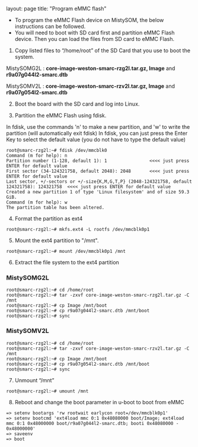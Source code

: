 layout: page
title: "Program eMMC flash"

* To program the eMMC Flash device on MistySOM, the below instructions can be followed.
* You will need to boot with SD card first and partition eMMC Flash device. Then you can load the files from SD card to eMMC Flash.
1. Copy listed files to “/home/root” of the SD Card that you use to boot the system.

MistySOMG2L : **core-image-weston-smarc-rzg2l.tar.gz, Image** and **r9a07g044l2-smarc.dtb**

MistySOMV2L : **core-image-weston-smarc-rzv2l.tar.gz, Image** and **r9a07g054l2-smarc.dtb**

2. Boot the board with the SD card and log into Linux.

3. Partition the eMMC Flash using fdisk.

In fdisk, use the commands 'n' to make a new partition, and 'w' to write the partition (will automatically exit fdisk)
In fdisk, you can just press the Enter Key to select the default value (you do not have to type the default value)
```
root@smarc-rzg2l:~# fdisk /dev/mmcblk0
Command (m for help): n
Partition number (1-128, default 1): 1                <<<< just press ENTER for default value
First sector (34-124321758, default 2048): 2048       <<<< just press ENTER for default value
Last sector, +/-sectors or +/-size{K,M,G,T,P} (2048-124321758, default 124321758): 124321758  <<<< just press ENTER for default value
Created a new partition 1 of type 'Linux filesystem' and of size 59.3 GiB.
Command (m for help): w
The partition table has been altered.
```
4. Format the partition as ext4
```
root@smarc-rzg2l:~# mkfs.ext4 -L rootfs /dev/mmcblk0p1
```
5. Mount the ext4 partition to "/mnt".
```
root@smarc-rzg2l:~# mount /dev/mmcblk0p1 /mnt
```
6. Extract the file system to the ext4 partition

### MistySOMG2L
```
root@smarc-rzg2l:~# cd /home/root
root@smarc-rzg2l:~# tar -zxvf core-image-weston-smarc-rzg2l.tar.gz -C /mnt
root@smarc-rzg2l:~# cp Image /mnt/boot
root@smarc-rzg2l:~# cp r9a07g044l2-smarc.dtb /mnt/boot
root@smarc-rzg2l:~# sync
```
### MistySOMV2L
```
root@smarc-rzg2l:~# cd /home/root
root@smarc-rzg2l:~# tar -zxvf core-image-weston-smarc-rzv2l.tar.gz -C /mnt
root@smarc-rzg2l:~# cp Image /mnt/boot
root@smarc-rzg2l:~# cp r9a07g054l2-smarc.dtb /mnt/boot
root@smarc-rzg2l:~# sync
```
7. Unmount “/mnt”
```
root@smarc-rzg2l:~# umount /mnt
```
8. Reboot and change the boot parameter in u-boot to boot from eMMC
```
=> setenv bootargs 'rw rootwait earlycon root=/dev/mmcblk0p1'
=> setenv bootcmd 'ext4load mmc 0:1 0x48080000 boot/Image; ext4load mmc 0:1 0x48000000 boot/r9a07g044l2-smarc.dtb; booti 0x48080000 - 0x48000000'
=> saveenv
=> boot
```
